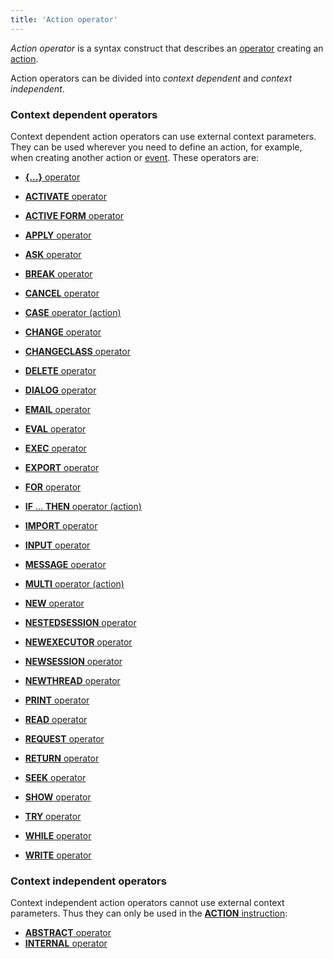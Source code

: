 ```yaml
---
title: 'Action operator'
---
```


*Action operator* is a syntax construct that describes an [operator](Оperators.md) creating an [action](Actions.md).

Action operators can be divided into *context dependent* and *context independent*.

### Context dependent operators

Context dependent action operators can use external context parameters. They can be used wherever you need to define an action, for example, when creating another action or [event](Events.md). These operators are:

-   [**{...}** operator](Operator_..._.md)

-   [**ACTIVATE** operator](ACTIVATE_operator.md)
-   [**ACTIVE FORM** operator](ACTIVE_FORM_operator.md)
-   [**APPLY** operator](APPLY_operator.md)
-   [**ASK** operator](ASK_operator.md)
-   [**BREAK** operator](BREAK_operator.md)
-   [**CANCEL** operator](CANCEL_operator.md)
-   [**CASE** operator (action)](CASE_operator_action_.md)
-   [**CHANGE** operator](CHANGE_operator.md)
-   [**CHANGECLASS** operator](CHANGECLASS_operator.md)
-   [**DELETE** operator](DELETE_operator.md)
-   [**DIALOG** operator](DIALOG_operator.md)
-   [**EMAIL** operator](EMAIL_operator.md)
-   [**EVAL** operator](EVAL_operator.md)
-   [**EXEC** operator](EXEC_operator.md)
-   [**EXPORT** operator](EXPORT_operator.md)
-   [**FOR** operator](FOR_operator.md)
-   [**IF** ... **THEN** operator (action)](IF_..._THEN_operator_action_.md)
-   [**IMPORT** operator](IMPORT_operator.md)
-   [**INPUT** operator](INPUT_operator.md)
-   [**MESSAGE** operator](MESSAGE_operator.md)
-   [**MULTI** operator (action)](MULTI_operator_action_.md)
-   [**NEW** operator](NEW_operator.md)
-   [**NESTEDSESSION** operator](NESTEDSESSION_operator.md)
-   [**NEWEXECUTOR** operator](NEWEXECUTOR_operator.md)
-   [**NEWSESSION** operator](NEWSESSION_operator.md)
-   [**NEWTHREAD** operator](NEWTHREAD_operator.md)
-   [**PRINT** operator](PRINT_operator.md)
-   [**READ** operator](READ_operator.md)
-   [**REQUEST** operator](REQUEST_operator.md)
-   [**RETURN** operator](RETURN.md)
-   [**SEEK** operator](SEEK_operator.md)
-   [**SHOW** operator](SHOW_operator.md)
-   [**TRY** operator](TRY_operator.md)
-   [**WHILE** operator](WHILE_operator.md)
-   [**WRITE** operator](WRITE_operator.md)

### Context independent operators

Context independent action operators cannot use external context parameters. Thus they can only be used in the [**ACTION** instruction](ACTION_instruction.md):

-   [**ABSTRACT** operator](ABSTRACT_operator_action_.md)
-   [**INTERNAL** operator](INTERNAL_operator.md)

  
